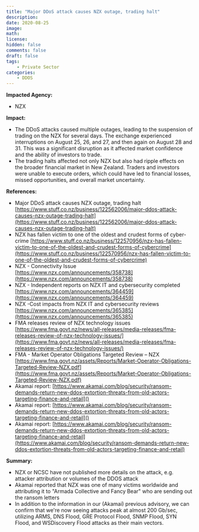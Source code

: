 ```yaml
---
title: "Major DDoS attack causes NZX outage, trading halt"
description: 
date: 2020-08-25
image: 
math: 
license: 
hidden: false
comments: false
draft: false
tags: 
    - Private Sector
categories:
    - DDOS
---
```

**Impacted Agency:**
* NZX

**Impact:**
* The DDoS attacks caused multiple outages, leading to the suspension of trading on the NZX for several days. The exchange experienced interruptions on August 25, 26, and 27, and then again on August 28 and 31. This was a significant disruption as it affected market confidence and the ability of investors to trade.
* The trading halts affected not only NZX but also had ripple effects on the broader financial market in New Zealand. Traders and investors were unable to execute orders, which could have led to financial losses, missed opportunities, and overall market uncertainty.


**References:**
* Major DDoS attack causes NZX outage, trading halt [https://www.stuff.co.nz/business/122562006/major-ddos-attack-causes-nzx-outage-trading-halt](https://www.stuff.co.nz/business/122562006/major-ddos-attack-causes-nzx-outage-trading-halt)
* NZX has fallen victim to one of the oldest and crudest forms of cyber-crime [https://www.stuff.co.nz/business/122570956/nzx-has-fallen-victim-to-one-of-the-oldest-and-crudest-forms-of-cybercrime](https://www.stuff.co.nz/business/122570956/nzx-has-fallen-victim-to-one-of-the-oldest-and-crudest-forms-of-cybercrime)
* NZX - Connectivity Issue [https://www.nzx.com/announcements/358738](https://www.nzx.com/announcements/358738)
* NZX - Independent reports on NZX IT and cybersecurity completed [https://www.nzx.com/announcements/364459](https://www.nzx.com/announcements/364459)
* NZX -Cost impacts from NZX IT and cybersecurity reviews [https://www.nzx.com/announcements/365385](https://www.nzx.com/announcements/365385)
* FMA releases review of NZX technology issues [https://www.fma.govt.nz/news/all-releases/media-releases/fma-releases-review-of-nzx-technology-issues/](https://www.fma.govt.nz/news/all-releases/media-releases/fma-releases-review-of-nzx-technology-issues/)
* FMA - Market Operator Obligations
Targeted Review – NZX [https://www.fma.govt.nz/assets/Reports/Market-Operator-Obligations-Targeted-Review-NZX.pdf](https://www.fma.govt.nz/assets/Reports/Market-Operator-Obligations-Targeted-Review-NZX.pdf)
* Akamai report: [https://www.akamai.com/blog/security/ransom-demands-return-new-ddos-extortion-threats-from-old-actors-targeting-finance-and-retail]()
* Akamai report: [https://www.akamai.com/blog/security/ransom-demands-return-new-ddos-extortion-threats-from-old-actors-targeting-finance-and-retail]()
* Akamai report: [https://www.akamai.com/blog/security/ransom-demands-return-new-ddos-extortion-threats-from-old-actors-targeting-finance-and-retail](https://www.akamai.com/blog/security/ransom-demands-return-new-ddos-extortion-threats-from-old-actors-targeting-finance-and-retail)

**Summary:**
* NZX or NCSC have not published more details on the attack, e.g. attacker attribution or volumes of the DDOS attack
* Akamai reported that NZX was one of many victims worldwide and attributing it to "Armada Collective and Fancy Bear" who are sending out the ransom letters
* In addition to the information in our (Akamai) previous advisory, we can confirm that we're now seeing attacks peak at almost 200 Gb/sec, utilizing ARMS, DNS Flood, GRE Protocol Flood, SNMP Flood, SYN Flood, and WSDiscovery Flood attacks as their main vectors. 
